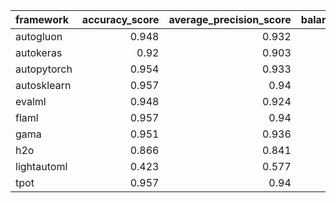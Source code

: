 | framework   |   accuracy_score |   average_precision_score |   balanced_accuracy_score |   cohen_kappa_score |   f1_score_macro |   f1_score_micro |   f1_score_weighted |   matthews_corrcoef |   precision_score |   recall_score |   roc_auc_score | training_time   | test_time   |
|:------------|-----------------:|--------------------------:|--------------------------:|--------------------:|-----------------:|-----------------:|--------------------:|--------------------:|------------------:|---------------:|----------------:|:----------------|:------------|
| autogluon   |            0.948 |                     0.932 |                     0.945 |               0.893 |            0.946 |            0.948 |               0.948 |               0.893 |             0.945 |          0.966 |           0.945 | 00:00:15        | 00:00:00    |
| autokeras   |            0.92  |                     0.903 |                     0.917 |               0.835 |            0.918 |            0.92  |               0.92  |               0.835 |             0.926 |          0.936 |           0.917 | 00:02:25        | 00:00:02    |
| autopytorch |            0.954 |                     0.933 |                     0.949 |               0.906 |            0.953 |            0.954 |               0.954 |               0.907 |             0.939 |          0.985 |           0.949 | 00:18:08        | 00:04:51    |
| autosklearn |            0.957 |                     0.94  |                     0.953 |               0.911 |            0.955 |            0.957 |               0.956 |               0.911 |             0.949 |          0.977 |           0.953 | 00:10:15        | 00:00:01    |
| evalml      |            0.948 |                     0.924 |                     0.942 |               0.892 |            0.946 |            0.948 |               0.948 |               0.894 |             0.93  |          0.983 |           0.942 | 00:10:01        | 00:00:00    |
| flaml       |            0.957 |                     0.94  |                     0.953 |               0.911 |            0.955 |            0.957 |               0.956 |               0.911 |             0.949 |          0.977 |           0.953 | 00:10:00        | 00:00:00    |
| gama        |            0.951 |                     0.936 |                     0.948 |               0.899 |            0.95  |            0.951 |               0.951 |               0.9   |             0.947 |          0.97  |           0.948 | 00:08:59        | 00:00:00    |
| h2o         |            0.866 |                     0.841 |                     0.86  |               0.725 |            0.862 |            0.866 |               0.866 |               0.725 |             0.87  |          0.904 |           0.86  | 00:10:05        | 00:00:00    |
| lightautoml |            0.423 |                     0.577 |                     0.5   |               0     |            0.297 |            0.423 |               0.252 |               0     |             0     |          0     |           0.5   | 00:01:58        | 00:00:00    |
| tpot        |            0.957 |                     0.94  |                     0.953 |               0.911 |            0.955 |            0.957 |               0.956 |               0.911 |             0.949 |          0.977 |           0.953 | 00:10:02        | 00:00:00    |